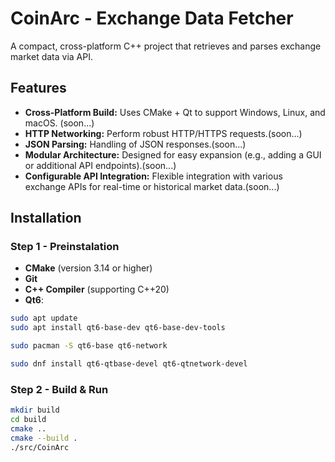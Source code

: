 # CoinArc - Exchange Data Fetcher

A compact, cross-platform C++ project that retrieves and parses exchange market data via API.

## Features

- **Cross-Platform Build:** Uses CMake + Qt to support Windows, Linux, and macOS. (soon...)
- **HTTP Networking:** Perform robust HTTP/HTTPS requests.(soon...)
- **JSON Parsing:** Handling of JSON responses.(soon...)
- **Modular Architecture:** Designed for easy expansion (e.g., adding a GUI or additional API endpoints).(soon...)
- **Configurable API Integration:** Flexible integration with various exchange APIs for real-time or historical market data.(soon...)

## Installation

### Step 1 - Preinstalation

- **CMake** (version 3.14 or higher)
- **Git**
- **C++ Compiler** (supporting C++20)
- **Qt6**:
```bash Ubuntu/Debian
sudo apt update
sudo apt install qt6-base-dev qt6-base-dev-tools
```
```bash Arch Linux
sudo pacman -S qt6-base qt6-network
```
```bash Fedora
sudo dnf install qt6-qtbase-devel qt6-qtnetwork-devel
```

### Step 2 - Build & Run

```bash
mkdir build
cd build
cmake ..
cmake --build .
./src/CoinArc
```